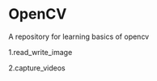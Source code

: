 # OpenCV
A repository for learning basics of opencv
<br/>

1.read_write_image</br>

2.capture_videos

